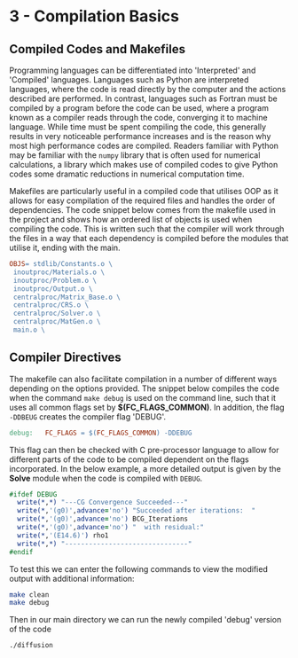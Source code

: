 # 3 - Compilation Basics

## Compiled Codes and Makefiles

Programming languages can be differentiated into 'Interpreted' and 'Compiled' languages. Languages such as Python are interpreted languages, where the code is read directly by the computer and the actions described are performed. In contrast, languages such as Fortran must be compiled by a program before the code can be used, where a program known as a compiler reads through the code, converging it to machine language. While time must be spent compiling the code, this generally results in very noticeable performance increases and is the reason why most high performance codes are compiled. Readers familiar with Python may be familiar with the `numpy` library that is often used for numerical calculations, a library which makes use of compiled codes to give Python codes some dramatic reductions in numerical computation time.

Makefiles are particularly useful in a compiled code that utilises OOP as it allows for easy compilation of the required files and handles the order of dependencies. The code snippet below comes from the makefile used in the project and shows how an ordered list of objects is used when compiling the code. This is written such that the compiler will work through the files in a way that each dependency is compiled before the modules that utilise it, ending with the main.

```makefile
OBJS= stdlib/Constants.o \
 inoutproc/Materials.o \
 inoutproc/Problem.o \
 inoutproc/Output.o \
 centralproc/Matrix_Base.o \
 centralproc/CRS.o \
 centralproc/Solver.o \
 centralproc/MatGen.o \
 main.o \
```

## Compiler Directives

The makefile can also facilitate compilation in a number of different ways depending on the options provided. The snippet below compiles the code when the command `make debug` is used on the command line, such that it uses all common flags set by **$(FC_FLAGS_COMMON)**. In addition, the flag `-DDBEUG` creates the compiler flag 'DEBUG'.

```makefile
debug:   FC_FLAGS = $(FC_FLAGS_COMMON) -DDEBUG
```

This flag can then be checked with C pre-processor language to allow for different parts of the code to be compiled dependent on the flags incorporated. In the below example, a more detailed output is given by the **Solve** module when the code is compiled with `DEBUG`.

```fortran
#ifdef DEBUG
  write(*,*) "---CG Convergence Succeeded---"
  write(*,'(g0)',advance='no') "Succeeded after iterations:  "
  write(*,'(g0)',advance='no') BCG_Iterations
  write(*,'(g0)',advance='no') "  with residual:"
  write(*,'(E14.6)') rho1
  write(*,*) "-------------------------------"
#endif
```

To test this we can enter the following commands to view the modified output with additional information:

```bash
make clean
make debug
```

Then in our main directory we can run the newly compiled 'debug' version of the code

```bash
./diffusion
```
